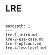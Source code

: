 # LRE


```{toctree}
---
maxdepth: 1
---
lre-1-intro.md
lre-2-use-case.md
lre-3-options.md
lre-4-low-level.md
```